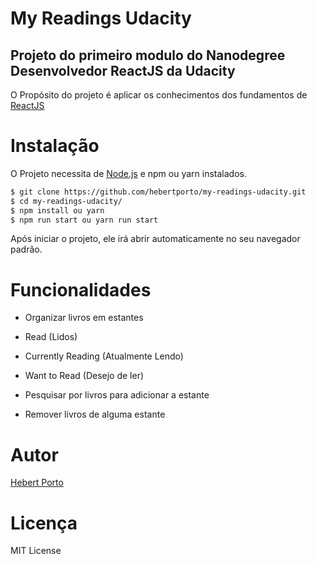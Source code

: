 # My Readings Udacity

## Projeto do primeiro modulo do Nanodegree Desenvolvedor ReactJS da Udacity

O Propósito do projeto é aplicar os conhecimentos dos fundamentos de [ReactJS](https://reactjs.org/)

# Instalação

O Projeto necessita de [Node.js](https://nodejs.org/) e npm ou yarn instalados.

```sh
$ git clone https://github.com/hebertporto/my-readings-udacity.git
$ cd my-readings-udacity/
$ npm install ou yarn 
$ npm run start ou yarn run start
```

Após iniciar o projeto, ele irá abrir automaticamente no seu navegador padrão.

# Funcionalidades 

- Organizar livros em estantes
 - Read (Lidos)
 - Currently Reading (Atualmente Lendo)
 - Want to Read (Desejo de ler)

- Pesquisar por livros para adicionar a estante
- Remover livros de alguma estante

 # Autor 
[Hebert Porto](https://github.com/hebertporto) 

 # Licença 
 MIT License 